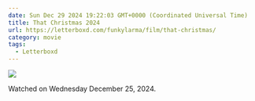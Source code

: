 ```yaml
---
date: Sun Dec 29 2024 19:22:03 GMT+0000 (Coordinated Universal Time)
title: That Christmas 2024
url: https://letterboxd.com/funkylarma/film/that-christmas/
category: movie
tags:
  - Letterboxd
---
```


![](https://a.ltrbxd.com/resized/film-poster/5/7/1/5/1/4/571514-that-christmas-0-600-0-900-crop.jpg?v=fd374e8ef3)

Watched on Wednesday December 25, 2024.
